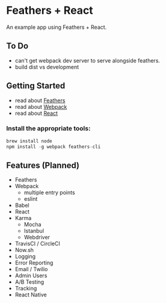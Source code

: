 # Feathers + React

An example app using Feathers + React.

## To Do

- can't get webpack dev server to serve alongside feathers.
- build dist vs development

## Getting Started

- read about [Feathers](http://docs.feathersjs.com/)
- read about [Webpack](https://webpack.github.io/docs)
- read about [React](https://facebook.github.io/react/docs)

### Install the appropriate tools:

```js
brew install node
npm install -g webpack feathers-cli
```

## Features (Planned)

- Feathers
- Webpack
  - multiple entry points
  - eslint
- Babel
- React
- Karma
  - Mocha
  - Istanbul
  - Webdriver
- TravisCI / CircleCI
- Now.sh
- Logging
- Error Reporting
- Email / Twilio
- Admin Users
- A/B Testing
- Tracking
- React Native

